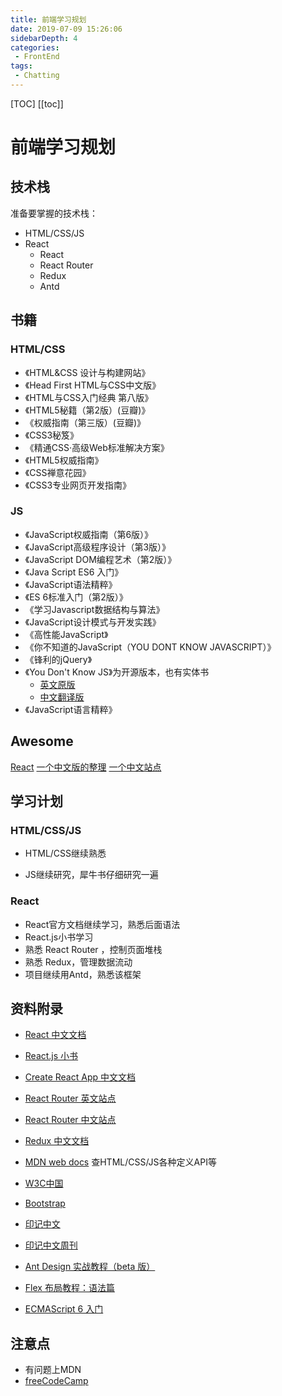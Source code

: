 ```yaml
---
title: 前端学习规划
date: 2019-07-09 15:26:06
sidebarDepth: 4
categories: 
 - FrontEnd
tags: 
 - Chatting
---
```


[TOC]
[[toc]]

# 前端学习规划



## 技术栈

准备要掌握的技术栈：

* HTML/CSS/JS
* React
  * React
  * React Router
  * Redux
  * Antd

## 书籍

### HTML/CSS

* 《HTML&CSS  设计与构建网站》
* 《Head First HTML与CSS中文版》
* 《HTML与CSS入门经典  第八版》
* 《HTML5秘籍（第2版）(豆瓣)》
* 《权威指南（第三版）(豆瓣)》
* 《CSS3秘笈》
* 《精通CSS·高级Web标准解决方案》
* 《HTML5权威指南》
* 《CSS禅意花园》
* 《CSS3专业网页开发指南》

### JS

* 《JavaScript权威指南（第6版）》 
* 《JavaScript高级程序设计（第3版）》 
* 《JavaScript DOM编程艺术（第2版）》 
* 《Java Script ES6 入门》
* 《JavaScript语法精粹》 
* 《ES 6标准入门（第2版）》
* 《学习Javascript数据结构与算法》
* 《JavaScript设计模式与开发实践》
* 《高性能JavaScript》
* 《你不知道的JavaScript（YOU DONT KNOW JAVASCRIPT）》
* 《锋利的jQuery》
* 《You Don't Know JS》为开源版本，也有实体书
  * [英文原版](https://github.com/getify/You-Dont-Know-JS)
  * [中文翻译版](https://github.com/JoeHetfield/You-Dont-Know-JS)
* 《JavaScript语言精粹》



## Awesome

[React](https://github.com/enaqx/awesome-react)
[一个中文版的整理](https://github.com/Pines-Cheng/awesome-react-cn)
[一个中文站点](https://www.awesomes.cn/subject/254769)



## 学习计划

### HTML/CSS/JS

* HTML/CSS继续熟悉

* JS继续研究，犀牛书仔细研究一遍

### React

* React官方文档继续学习，熟悉后面语法
* React.js小书学习
* 熟悉 React Router ，控制页面堆栈
* 熟悉 Redux，管理数据流动
* 项目继续用Antd，熟悉该框架



## 资料附录

* [React 中文文档](https://react.docschina.org/)
* [React.js 小书](http://huziketang.mangojuice.top/books/react/)
* [Create React App 中文文档](https://www.html.cn/create-react-app/)
* [React Router 英文站点](https://reacttraining.com/react-router/)
* [React Router 中文站点](https://react-router.docschina.org/)
* [Redux 中文文档](https://cn.redux.js.org/)
* [MDN web docs](https://developer.mozilla.org/zh-CN/) 查HTML/CSS/JS各种定义API等
* [W3C中国](http://www.chinaw3c.org/)
* [Bootstrap](https://v3.bootcss.com/)
* [印记中文](https://www.docschina.org/)
* [印记中文周刊](https://weekly.docschina.org/)
* [Ant Design 实战教程（beta 版）](https://www.yuque.com/ant-design/course)
* [Flex 布局教程：语法篇](http://www.ruanyifeng.com/blog/2015/07/flex-grammar.html)

* [ECMAScript 6 入门](http://es6.ruanyifeng.com/#README)



## 注意点

* 有问题上MDN
* [freeCodeCamp](https://learn.freecodecamp.org/)

